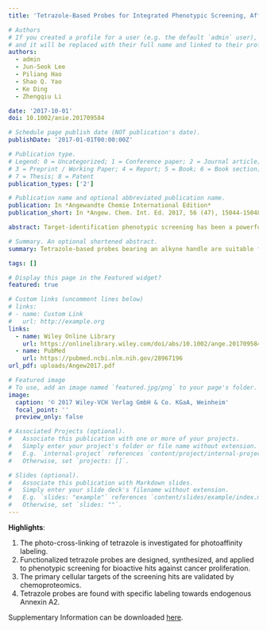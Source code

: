 ```yaml
---
title: 'Tetrazole-Based Probes for Integrated Phenotypic Screening, Affinity-Based Proteome Profiling, and Sensitive Detection of a Cancer Biomarker'

# Authors
# If you created a profile for a user (e.g. the default `admin` user), write the username (folder name) here
# and it will be replaced with their full name and linked to their profile.
authors:
  - admin
  - Jun-Seok Lee
  - Piliang Hao
  - Shao Q. Yao
  - Ke Ding
  - Zhengqiu Li

date: '2017-10-01'
doi: 10.1002/anie.201709584

# Schedule page publish date (NOT publication's date).
publishDate: '2017-01-01T00:00:00Z'

# Publication type.
# Legend: 0 = Uncategorized; 1 = Conference paper; 2 = Journal article;
# 3 = Preprint / Working Paper; 4 = Report; 5 = Book; 6 = Book section;
# 7 = Thesis; 8 = Patent
publication_types: ['2']

# Publication name and optional abbreviated publication name.
publication: In *Angewandte Chemie International Edition*
publication_short: In *Angew. Chem. Int. Ed. 2017, 56 (47), 15044-15048*

abstract: Target-identification phenotypic screening has been a powerful approach in drug discovery; however, it is hindered by difficulties in identifying the underlying cellular targets. To address this challenge, we have combined phenotypic screening of a fully functionalized small-molecule library with competitive affinity-based proteome profiling to map and functionally characterize the targets of screening hits. Using this approach, we identified ANXA2, PDIA3/4, FLAD1, and NOS2 as primary cellular targets of two bioactive molecules that inhibit cancer cell proliferation. We further demonstrated that a panel of probes can label and/or image annexin A2 (a cancer biomarker) from different cancer cell lines, thus providing opportunities for potential cancer diagnosis and therapy.

# Summary. An optional shortened abstract.
summary: Tetrazole-based probes bearing an alkyne handle are suitable for phenotypic screening and affinity-based proteome profiling, especially Tz6, which can sensitively detect a cancer biomarker by both protein labeling and bioimaging.

tags: []

# Display this page in the Featured widget?
featured: true

# Custom links (uncomment lines below)
# links:
# - name: Custom Link
#   url: http://example.org
links:
  - name: Wiley Online Library
    url: https://onlinelibrary.wiley.com/doi/abs/10.1002/ange.201709584
  - name: PubMed
    url: https://pubmed.ncbi.nlm.nih.gov/28967196
url_pdf: uploads/Angew2017.pdf

# Featured image
# To use, add an image named `featured.jpg/png` to your page's folder.
image:
  caption: '© 2017 Wiley-VCH Verlag GmbH & Co. KGaA, Weinheim'
  focal_point: ''
  preview_only: false

# Associated Projects (optional).
#   Associate this publication with one or more of your projects.
#   Simply enter your project's folder or file name without extension.
#   E.g. `internal-project` references `content/project/internal-project/index.md`.
#   Otherwise, set `projects: []`.

# Slides (optional).
#   Associate this publication with Markdown slides.
#   Simply enter your slide deck's filename without extension.
#   E.g. `slides: "example"` references `content/slides/example/index.md`.
#   Otherwise, set `slides: ""`.
---
```

**Highlights**: 
1. The photo-cross-linking of tetrazole is investigated for photoaffinity labeling.
2. Functionalized tetrazole probes are designed, synthesized, and applied to phenotypic screening for bioactive hits against cancer proliferation.
3. The primary cellular targets of the screening hits are validated by chemoproteomics.
4. Tetrazole probes are found with specific labeling towards endogenous Annexin A2.

Supplementary Information can be downloaded [here](uploads/anie201709584-sup-0001-misc_information.pdf).

